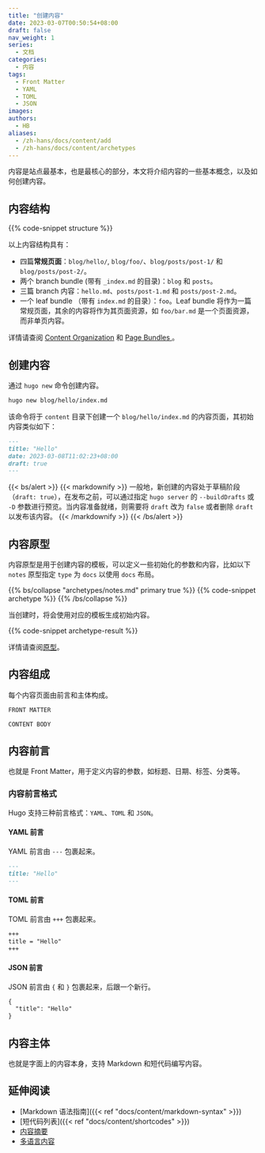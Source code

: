 ```yaml
---
title: "创建内容"
date: 2023-03-07T00:50:54+08:00
draft: false
nav_weight: 1
series:
  - 文档
categories:
  - 内容
tags:
  - Front Matter
  - YAML
  - TOML
  - JSON
images:
authors:
  - HB
aliases:
  - /zh-hans/docs/content/add
  - /zh-hans/docs/content/archetypes
---
```


内容是站点最基本，也是最核心的部分，本文将介绍内容的一些基本概念，以及如何创建内容。

<!--more-->

## 内容结构

{{% code-snippet structure %}}

以上内容结构具有：

- 四篇**常规页面**：`blog/hello/`, `blog/foo/`、`blog/posts/post-1/` 和 `blog/posts/post-2/`。
- 两个 branch bundle (带有 `_index.md` 的目录)：`blog` 和 `posts`。
- 三篇 branch 内容：`hello.md`、`posts/post-1.md` 和 `posts/post-2.md`。
- 一个 leaf bundle （带有 `index.md` 的目录）：`foo`。Leaf bundle 将作为一篇常规页面，其余的内容将作为其页面资源，如 `foo/bar.md` 是一个页面资源，而非单页内容。

详情请查阅 [Content Organization](https://gohugo.io/content-management/organization/) 和 [Page Bundles
](https://gohugo.io/content-management/page-bundles/)。

## 创建内容

通过 `hugo new` 命令创建内容。

```sh
hugo new blog/hello/index.md
```

该命令将于 `content` 目录下创建一个 `blog/hello/index.md` 的内容页面，其初始内容类似如下：

```markdown
---
title: "Hello"
date: 2023-03-08T11:02:23+08:00
draft: true
---
```

{{< bs/alert >}}
{{< markdownify >}}
一般地，新创建的内容处于草稿阶段（`draft: true`），在发布之前，可以通过指定 `hugo server` 的 `--buildDrafts` 或 `-D` 参数进行预览。当内容准备就绪，则需要将 `draft` 改为 `false` 或者删除 `draft` 以发布该内容。
{{< /markdownify >}}
{{< /bs/alert >}}

## 内容原型

内容原型是用于创建内容的模板，可以定义一些初始化的参数和内容，比如以下 `notes` 原型指定 `type` 为 `docs` 以使用 `docs` 布局。

{{% bs/collapse "archetypes/notes.md" primary true %}}
{{% code-snippet archetype %}}
{{% /bs/collapse %}}

当创建时，将会使用对应的模板生成初始内容。

{{% code-snippet archetype-result %}}

详情请查阅[原型](https://gohugo.io/content-management/archetypes/)。

## 内容组成

每个内容页面由前言和主体构成。

```markdown
FRONT MATTER

CONTENT BODY
```

## 内容前言

也就是 Front Matter，用于定义内容的参数，如标题、日期、标签、分类等。

### 内容前言格式

Hugo 支持三种前言格式：`YAML`、`TOML` 和 `JSON`。

#### YAML 前言

YAML 前言由 `---` 包裹起来。

```markdown
---
title: "Hello"
---
```

#### TOML 前言

TOML 前言由 `+++` 包裹起来。

```markdown
+++
title = "Hello"
+++
```

#### JSON 前言

JSON 前言由 `{` 和 `}` 包裹起来，后跟一个新行。

```markdown
{
  "title": "Hello"
}
```

## 内容主体

也就是字面上的内容本身，支持 Markdown 和短代码编写内容。

## 延伸阅读

- [Markdown 语法指南]({{< ref "docs/content/markdown-syntax" >}})
- [短代码列表]({{< ref "docs/content/shortcodes" >}})
- [内容摘要](https://gohugo.io/content-management/summaries/)
- [多语言内容](https://gohugo.io/content-management/multilingual/#translate-your-content)
